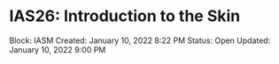 # IAS26: Introduction to the Skin

Block: IASM
Created: January 10, 2022 8:22 PM
Status: Open
Updated: January 10, 2022 9:00 PM